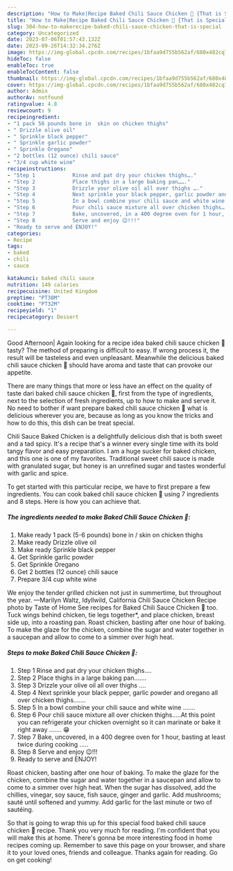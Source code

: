 ```yaml
---
description: "How to Make|Recipe Baked Chili Sauce Chicken 🐔 {That is Special"
title: "How to Make|Recipe Baked Chili Sauce Chicken 🐔 {That is Special"
slug: 304-how-to-makerecipe-baked-chili-sauce-chicken-that-is-special
category: Uncategorized
date: 2023-07-06T01:57:43.132Z
date: 2023-09-26T14:32:34.276Z
image: https://img-global.cpcdn.com/recipes/1bfaa9d755b562af/680x482cq70/baked-chili-sauce-chicken-recipe-main-photo.jpg
hideToc: false
enableToc: true
enableTocContent: false
thumbnail: https://img-global.cpcdn.com/recipes/1bfaa9d755b562af/680x482cq70/baked-chili-sauce-chicken-recipe-main-photo.jpg
cover: https://img-global.cpcdn.com/recipes/1bfaa9d755b562af/680x482cq70/baked-chili-sauce-chicken-recipe-main-photo.jpg
author: Admin
authorAv: notfound
ratingvalue: 4.8
reviewcount: 9
recipeingredient:
- "1 pack 56 pounds bone in  skin on chicken thighs"
- " Drizzle olive oil"
- " Sprinkle black pepper"
- " Sprinkle garlic powder"
- " Sprinkle Oregano"
- "2 bottles (12 ounce) chili sauce"
- "3/4 cup white wine"
recipeinstructions:
- "Step 1            Rinse and pat dry your chicken thighs…."
- "Step 2            Place thighs in a large baking pan……."
- "Step 3            Drizzle your olive oil all over thighs …."
- "Step 4            Next sprinkle your black pepper, garlic powder and oregano all over chicken thighs……."
- "Step 5            In a bowl combine your chili sauce and white wine ……."
- "Step 6            Pour chili sauce mixture all over chicken thighs…..At this point you can refrigerate your chicken overnight so it can marinate or bake it right away ……. 😁"
- "Step 7            Bake, uncovered, in a 400 degree oven for 1 hour, basting at least twice during cooking ….."
- "Step 8            Serve and enjoy 😉!!!"
- "Ready to serve and ENJOY!"
categories:
- Recipe
tags:
- baked
- chili
- sauce

katakunci: baked chili sauce 
nutrition: 149 calories
recipecuisine: United Kingdom
preptime: "PT38M"
cooktime: "PT32M"
recipeyield: "1"
recipecategory: Dessert

---
```



Good Afternoon| Again looking for a recipe idea baked chili sauce chicken 🐔 tasty? The method of preparing is difficult to easy. If wrong process it, the result will be tasteless and even unpleasant. Meanwhile the delicious baked chili sauce chicken 🐔 should have aroma and taste that can provoke our appetite.






There are many things that more or less have an effect on the quality of taste dari baked chili sauce chicken 🐔, first from the type of ingredients, next to the selection of fresh ingredients, up to how to make and serve it. No need to bother if want prepare baked chili sauce chicken 🐔 what is delicious wherever you are, because as long as you know the tricks and how to do this, this dish can be treat  special.


Chili Sauce Baked Chicken is a delightfully delicious dish that is both sweet and a tad spicy. It&#39;s a recipe that&#39;s a winner every single time with its bold tangy flavor and easy preparation. I am a huge sucker for baked chicken, and this one is one of my favorites. Traditional sweet chili sauce is made with granulated sugar, but honey is an unrefined sugar and tastes wonderful with garlic and spice.


To get started with this particular recipe, we have to first prepare a few ingredients. You can cook baked chili sauce chicken 🐔 using 7 ingredients and 8 steps. Here is how you can achieve that.

<!--inarticleads1-->

##### The ingredients needed to make Baked Chili Sauce Chicken 🐔:

1. Make ready 1 pack (5-6 pounds) bone in / skin on chicken thighs
1. Make ready  Drizzle olive oil
1. Make ready  Sprinkle black pepper
1. Get  Sprinkle garlic powder
1. Get  Sprinkle Oregano
1. Get 2 bottles (12 ounce) chili sauce
1. Prepare 3/4 cup white wine


We enjoy the tender grilled chicken not just in summertime, but throughout the year. —Marilyn Waltz, Idyllwild, California Chili Sauce Chicken Recipe photo by Taste of Home See recipes for Baked Chili Sauce Chicken 🐔 too. Tuck wings behind chicken, tie legs together*, and place chicken, breast side up, into a roasting pan. Roast chicken, basting after one hour of baking. To make the glaze for the chicken, combine the sugar and water together in a saucepan and allow to come to a simmer over high heat. 

<!--inarticleads2-->

##### Steps to make Baked Chili Sauce Chicken 🐔:

1. Step 1            Rinse and pat dry your chicken thighs….
1. Step 2            Place thighs in a large baking pan…….
1. Step 3            Drizzle your olive oil all over thighs ….
1. Step 4            Next sprinkle your black pepper, garlic powder and oregano all over chicken thighs…….
1. Step 5            In a bowl combine your chili sauce and white wine …….
1. Step 6            Pour chili sauce mixture all over chicken thighs…..At this point you can refrigerate your chicken overnight so it can marinate or bake it right away ……. 😁
1. Step 7            Bake, uncovered, in a 400 degree oven for 1 hour, basting at least twice during cooking …..
1. Step 8            Serve and enjoy 😉!!!
1. Ready to serve and ENJOY!

Roast chicken, basting after one hour of baking. To make the glaze for the chicken, combine the sugar and water together in a saucepan and allow to come to a simmer over high heat. When the sugar has dissolved, add the chillies, vinegar, soy sauce, fish sauce, ginger and garlic. Add mushrooms; sauté until softened and yummy. Add garlic for the last minute or two of sautéing. 

So that is going to wrap this up for this special food baked chili sauce chicken 🐔 recipe. Thank you very much for reading. I'm confident that you will make this at home. There's gonna be more interesting food in home recipes coming up. Remember to save this page on your browser, and share it to your loved ones, friends and colleague. Thanks again for reading. Go on get cooking!
